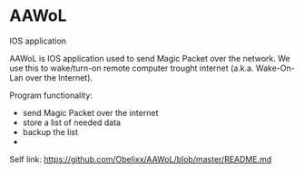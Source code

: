 # AAWoL
IOS application

  AAWoL is IOS application used to send Magic Packet over the network.
  We use this to wake/turn-on remote computer trought internet (a.k.a. Wake-On-Lan over the Internet).

Program functionality:
  - send Magic Packet over the internet
  - store a list of needed data
  - backup the list
  - 

Self link: https://github.com/Obelixx/AAWoL/blob/master/README.md
